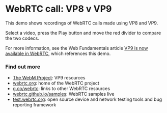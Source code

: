 WebRTC call: VP8 v VP9
===

This demo shows recordings of WebRTC calls made using VP8 and VP9.

Select a video, press the Play button and move the red divider to compare the two codecs.

For more information, see the Web Fundamentals article [VP9 is now available in WebRTC](https://developers.google.com/web/updates/2016/01/vp9-webrtc), which references this demo.

### Find out more

* [The WebM Project](http://www.webmproject.org/vp9/): VP9 resources
* [webrtc.org](http://www.webrtc.org/): home of the WebRTC project
* [g.co/webrtc](http://g.co/webrtc): links to other WebRTC resources
* [webrtc.github.io/samples](http://webrtc.github.io/samples): WebRTC samples
live
* [test.webrtc.org](http://test.webrtc.org): open source device and network testing tools and bug reporting framework
